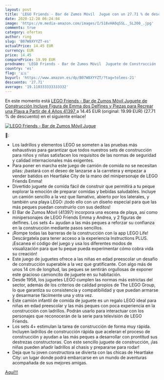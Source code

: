 ```yaml
---
layout: post
title: 'LEGO Friends - Bar de Zumos Móvil  Jugue con un 27.71 % de descuento'
date: 2020-12-28 06:24:04
image: 'https://m.media-amazon.com/images/I/518vHAOqSSL._SL200_.jpg'
comments: true
category: ofertas
author: ring
slug: 'B07W8XYYZT-es'
actualPrice: 14.45 EUR
currency: EUR
price: 14.45
comparePrice: 19.99 EUR
prodname: 'LEGO Friends - Bar de Zumos Móvil  Juguete de Construcción  Incluye Figura de Emma  dos Delfines y Piezas para Recrear una Playa  a Partir de 4 Años  41397 '
country: 'es'
flag: '🇪🇸'
buyurl: 'https://www.amazon.es/dp/B07W8XYYZT/?tag=tolees-21'
descuento: '27.71'
average: '19.118333333333332'
---
```


En este momento está [LEGO Friends - Bar de Zumos Móvil  Juguete de Construcción  Incluye Figura de Emma  dos Delfines y Piezas para Recrear una Playa  a Partir de 4 Años  41397 ](https://www.amazon.es/dp/B07W8XYYZT/?tag=tolees-21) a 14.45 EUR (original: 19.99 EUR) (27.71 %  de descuento) en el siguiente enlace!

[![LEGO Friends - Bar de Zumos Móvil  Jugue](https://m.media-amazon.com/images/I/518vHAOqSSL._SL200_.jpg)](https://www.amazon.es/dp/B07W8XYYZT/?tag=tolees-21)

🔎:

- Los ladrillos y elementos LEGO se someten a las pruebas más exhaustivas para garantizar que todos nuestros sets de construcción para niños y niñas satisfacen los requisitos de las normas de seguridad y calidad internacionales más exigentes.
- Para poner en marcha este juego de camión de comida no se necesitan pilas: ¡bastará con el deseo de lanzarse a la carretera y empezar a vender batidos en Heartlake City de la mano del minipersonaje de LEGO Friends Emma!
- Divertido juguete de comida fácil de construir que permitirá a tu peque explorar la emoción de preparar comidas y bebidas saludables. Incluye un camión sencillo a la vez que llamativo, abierto por los laterales, y también una playa LEGO: ¡todo ello con un diseño especial para que las más peques puedan construirlo con sus deditos!
- El Bar de Zumos Móvil (41397) incorpora una escena de playa, así como minipersonajes de LEGO Friends Emma y Andrea, y 2 figuras de delfines. Los sets 4+ ayudan a las más peques a reforzar su confianza en la construcción mediante pasos sencillos.
- ¡Rompe todas las barreras de la construcción con la app LEGO Life! Descárgatela para tener acceso a la experiencia Instructions PLUS. ¡Escanea el código del juego y usa los diferentes modos de visualización para que tu peque pueda experimentar cómo cobra vida su creación!
- Este juego de juguetes ofrece a las niñas en edad preescolar un desafío de construcción superable a la vez que gratificante. Con algo más de unos 14 cm de longitud, las peques se sentirán orgullosas de exponer este gracioso camioncito de juguete en su habitación.
- Desde 1958, los juguetes LEGO cumplen las normas más estrictas del sector, además de los criterios de calidad propios de The LEGO Group, lo que garantiza su consistencia y compatibilidad y que puedan armarse y desarmarse fácilmente una y otra vez.
- Este camión infantil de comida de juguete es un regalo LEGO ideal para niñas en edad preescolar y las más peques con poca experiencia en la construcción con ladrillos. Podrán usarlo para interactuar con los personajes que reconocerán de la serie para televisión de LEGO Friends.
- Los sets 4+ estimulan la tarea de construcción de forma muy rápida. Incluyen ladrillos de construcción rápida que aceleran el proceso de construcción y ayudan a las más peques a desarrollar con prontitud sus destrezas constructoras. Con este sencillo juguete de construcción, ¡las niñas pueden añadir ladrillos al chasis y prepararse para rodar!
- Deja que tu joven constructora se divierta con las chicas de Heartlake City: un lugar donde podrá embarcarse en un mundo de aventuras acompañada de sus mejores amigas.

[Aquí!!!](https://www.amazon.es/dp/B07W8XYYZT/?tag=tolees-21)
